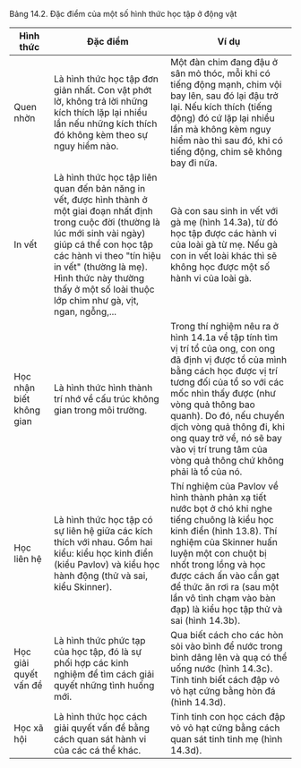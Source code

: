 Bảng 14.2. Đặc điểm của một số hình thức học tập ở động vật

| Hình thức | Đặc điểm | Ví dụ |
|-----------|----------|-------|
| Quen nhờn | Là hình thức học tập đơn giản nhất. Con vật phớt lờ, không trả lời những kích thích lặp lại nhiều lần nếu những kích thích đó không kèm theo sự nguy hiểm nào. | Một đàn chim đang đậu ở sân mỏ thóc, mỗi khi có tiếng động mạnh, chim vội bay lên, sau đó lại đậu trở lại. Nếu kích thích (tiếng động) đó cứ lặp lại nhiều lần mà không kèm nguy hiểm nào thì sau đó, khi có tiếng động, chim sẽ không bay đi nữa. |
| In vết | Là hình thức học tập liên quan đến bản năng in vết, được hình thành ở một giai đoạn nhất định trong cuộc đời (thường là lúc mới sinh vài ngày) giúp cá thể con học tập các hành vi theo "tín hiệu in vết" (thường là mẹ). Hình thức này thường thấy ở một số loài thuộc lớp chim như gà, vịt, ngan, ngỗng,... | Gà con sau sinh in vết với gà mẹ (hình 14.3a), từ đó học tập được các hành vi của loài gà từ mẹ. Nếu gà con in vết loài khác thì sẽ không học được một số hành vi của loài gà. |
| Học nhận biết không gian | Là hình thức hình thành trí nhớ về cấu trúc không gian trong môi trường. | Trong thí nghiệm nêu ra ở hình 14.1a về tập tính tìm vị trí tổ của ong, con ong đã định vị được tổ của mình bằng cách học được vị trí tương đối của tổ so với các mốc nhìn thấy được (như vòng quả thông bao quanh). Do đó, nếu chuyển dịch vòng quả thông đi, khi ong quay trở về, nó sẽ bay vào vị trí trung tâm của vòng quả thông chứ không phải là tổ của nó. |
| Học liên hệ | Là hình thức học tập có sự liên hệ giữa các kích thích với nhau. Gồm hai kiểu: kiểu học kinh điển (kiểu Pavlov) và kiểu học hành động (thử và sai, kiểu Skinner). | Thí nghiệm của Pavlov về hình thành phản xạ tiết nước bọt ở chó khi nghe tiếng chuông là kiểu học kinh điển (hình 13.8). Thí nghiệm của Skinner huấn luyện một con chuột bị nhốt trong lồng và học được cách ấn vào cần gạt để thức ăn rơi ra (sau một lần vô tình chạm vào bàn đạp) là kiểu học tập thử và sai (hình 14.3b). |
| Học giải quyết vấn đề | Là hình thức phức tạp của học tập, đó là sự phối hợp các kinh nghiệm để tìm cách giải quyết những tình huống mới. | Qua biết cách cho các hòn sỏi vào bình để nước trong bình dâng lên và quạ có thể uống nước (hình 14.3c). Tinh tinh biết cách đập vỏ vỏ hạt cứng bằng hòn đá (hình 14.3d). |
| Học xã hội | Là hình thức học cách giải quyết vấn đề bằng cách quan sát hành vi của các cá thể khác. | Tinh tinh con học cách đập vỏ vỏ hạt cứng bằng cách quan sát tinh tinh mẹ (hình 14.3d). |